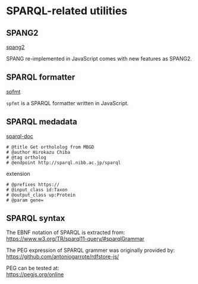 # SPARQL-related utilities

## SPANG2

[spang2](https://github.com/hchiba1/sparql-utils/tree/master/spang2)

SPANG re-implemented in JavaScript comes with new features as SPANG2.

## SPARQL formatter

[spfmt](https://github.com/hchiba1/sparql-utils/tree/master/spfmt)

`spfmt` is a SPARQL formatter written in JavaScript.

## SPARQL medadata
[sparql-doc](https://github.com/ldodds/sparql-doc)
```
# @title Get orthololog from MBGD
# @author Hirokazu Chiba
# @tag ortholog
# @endpoint http://sparql.nibb.ac.jp/sparql
```
extension
```
# @prefixes https://
# @input_class id:Taxon
# @output_class up:Protein
# @param gene=
```

## SPARQL syntax
The EBNF notation of SPARQL is extracted from:<br>
https://www.w3.org/TR/sparql11-query/#sparqlGrammar

The PEG expression of SPARQL grammer was originally provided by:<br>
https://github.com/antoniogarrote/rdfstore-js/

PEG can be tested at:<br>
https://pegjs.org/online
